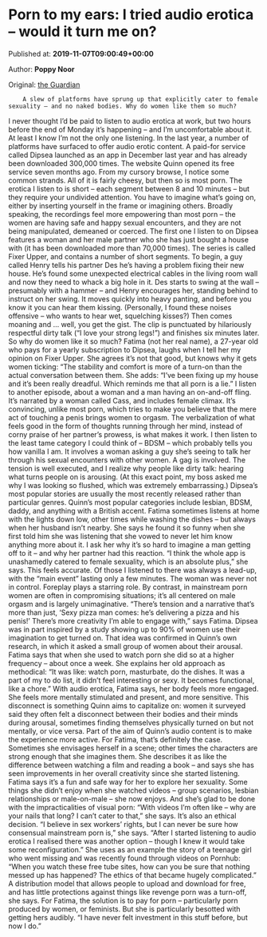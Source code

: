 
# Porn to my ears: I tried audio erotica – would it turn me on?

Published at: **2019-11-07T09:00:49+00:00**

Author: **Poppy Noor**

Original: [the Guardian](https://www.theguardian.com/lifeandstyle/2019/nov/07/audio-erotica-pornography-quinn-dipsea)


        A slew of platforms have sprung up that explicitly cater to female sexuality – and no naked bodies. Why do women like them so much?
      
I never thought I’d be paid to listen to audio erotica at work, but two hours before the end of Monday it’s happening – and I’m uncomfortable about it.
At least I know I’m not the only one listening. In the last year, a number of platforms have surfaced to offer audio erotic content. A paid-for service called Dipsea launched as an app in December last year and has already been downloaded 300,000 times. The website Quinn opened its free service seven months ago.
From my cursory browse, I notice some common strands. All of it is fairly cheesy, but then so is most porn. The erotica I listen to is short – each segment between 8 and 10 minutes – but they require your undivided attention. You have to imagine what’s going on, either by inserting yourself in the frame or imagining others. Broadly speaking, the recordings feel more empowering than most porn – the women are having safe and happy sexual encounters, and they are not being manipulated, demeaned or coerced.
The first one I listen to on Dipsea features a woman and her male partner who she has just bought a house with (it has been downloaded more than 70,000 times).
The series is called Fixer Upper, and contains a number of short segments. To begin, a guy called Henry tells his partner Des he’s having a problem fixing their new house. He’s found some unexpected electrical cables in the living room wall and now they need to whack a big hole in it. Des starts to swing at the wall – presumably with a hammer – and Henry encourages her, standing behind to instruct on her swing. It moves quickly into heavy panting, and before you know it you can hear them kissing. (Personally, I found these noises offensive – who wants to hear wet, squelching kisses?)
Then comes moaning and … well, you get the gist. The clip is punctuated by hilariously respectful dirty talk (“I love your strong legs!”) and finishes six minutes later.
So why do women like it so much? Fatima (not her real name), a 27-year old who pays for a yearly subscription to Dipsea, laughs when I tell her my opinion on Fixer Upper. She agrees it’s not that good, but knows why it gets women ticking: “The stability and comfort is more of a turn-on than the actual conversation between them. She adds: “I’ve been fixing up my house and it’s been really dreadful. Which reminds me that all porn is a lie.”
I listen to another episode, about a woman and a man having an on-and-off fling. It’s narrated by a woman called Cass, and includes female climax. It’s convincing, unlike most porn, which tries to make you believe that the mere act of touching a penis brings women to orgasm. The verbalization of what feels good in the form of thoughts running through her mind, instead of corny praise of her partner’s prowess, is what makes it work.
I then listen to the least tame category I could think of – BDSM – which probably tells you how vanilla I am. It involves a woman asking a guy she’s seeing to talk her through his sexual encounters with other women. A gag is involved. The tension is well executed, and I realize why people like dirty talk: hearing what turns people on is arousing. (At this exact point, my boss asked me why I was looking so flushed, which was extremely embarrassing.)
Dipsea’s most popular stories are usually the most recently released rather than particular genres. Quinn’s most popular categories include lesbian, BDSM, daddy, and anything with a British accent.
Fatima sometimes listens at home with the lights down low, other times while washing the dishes – but always when her husband isn’t nearby. She says he found it so funny when she first told him she was listening that she vowed to never let him know anything more about it.
I ask her why it’s so hard to imagine a man getting off to it – and why her partner had this reaction. “I think the whole app is unashamedly catered to female sexuality, which is an absolute plus,” she says.
This feels accurate. Of those I listened to there was always a lead-up, with the “main event” lasting only a few minutes. The woman was never not in control. Foreplay plays a starring role. By contrast, in mainstream porn women are often in compromising situations; it’s all centered on male orgasm and is largely unimaginative.
“There’s tension and a narrative that’s more than just, ‘Sexy pizza man comes: he’s delivering a pizza and his penis!’ There’s more creativity I’m able to engage with,” says Fatima.
Dipsea was in part inspired by a study showing up to 90% of women use their imagination to get turned on. That idea was confirmed in Quinn’s own research, in which it asked a small group of women about their arousal.
Fatima says that when she used to watch porn she did so at a higher frequency – about once a week. She explains her old approach as methodical: “It was like: watch porn, masturbate, do the dishes. It was a part of my to do list, it didn’t feel interesting or sexy. It becomes functional, like a chore.”
With audio erotica, Fatima says, her body feels more engaged. She feels more mentally stimulated and present, and more sensitive. This disconnect is something Quinn aims to capitalize on: women it surveyed said they often felt a disconnect between their bodies and their minds during arousal, sometimes finding themselves physically turned on but not mentally, or vice versa. Part of the aim of Quinn’s audio content is to make the experience more active.
For Fatima, that’s definitely the case. Sometimes she envisages herself in a scene; other times the characters are strong enough that she imagines them. She describes it as like the difference between watching a film and reading a book – and says she has seen improvements in her overall creativity since she started listening.
Fatima says it’s a fun and safe way for her to explore her sexuality. Some things she didn’t enjoy when she watched videos – group scenarios, lesbian relationships or male-on-male – she now enjoys. And she’s glad to be done with the impracticalities of visual porn: “With videos I’m often like – why are your nails that long? I can’t cater to that,” she says.
It’s also an ethical decision. “I believe in sex workers’ rights, but I can never be sure how consensual mainstream porn is,” she says. “After I started listening to audio erotica I realised there was another option – though I knew it would take some reconfiguration.”
She uses as an example the story of a teenage girl who went missing and was recently found through videos on Pornhub: “When you watch these free tube sites, how can you be sure that nothing messed up has happened? The ethics of that became hugely complicated.”
A distribution model that allows people to upload and download for free, and has little protections against things like revenge porn was a turn-off, she says.
For Fatima, the solution is to pay for porn – particularly porn produced by women, or feminists. But she is particularly besotted with getting hers audibly. “I have never felt investment in this stuff before, but now I do.”
